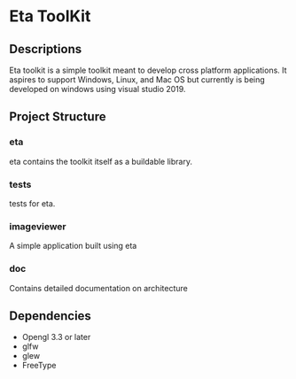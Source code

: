 # Eta ToolKit

## Descriptions

Eta toolkit is a simple toolkit meant to develop cross platform applications. 
It aspires to support Windows, Linux, and Mac OS but currently is being 
developed on windows using visual studio 2019.


## Project Structure

### eta

eta contains the toolkit itself as a buildable library.


### tests

tests for eta.


### imageviewer

A simple application built using eta


### doc

Contains detailed documentation on architecture


## Dependencies

- Opengl 3.3 or later
- glfw
- glew
- FreeType
